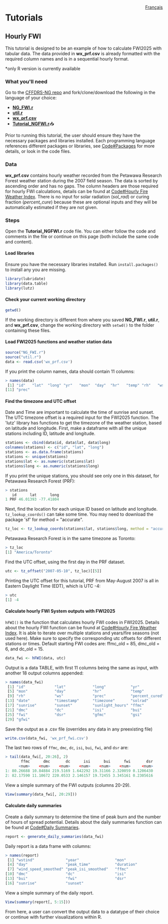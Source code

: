 <a href="https://cffdrs.github.io/website_fr/tutoriels/" target="_self" style="float: right;"> Français </a>

# Tutorials

## Hourly FWI
This tutorial is designed to be an example of how to calculate FWI2025 with tabular data.  The data provided in **wx_prf.csv** is already formatted with the required column names and is in a sequential hourly format.  

\*only R version is currently available

### What you'll need

Go to the [CFFDRS-NG repo](https://github.com/nrcan-cfs-fire/cffdrs-ng/tree/main) and fork/clone/download the following in the language of your choice: 

- [**NG_FWI.r**](https://github.com/nrcan-cfs-fire/cffdrs-ng/blob/main/NG_FWI.r)
- [**util.r**](https://github.com/nrcan-cfs-fire/cffdrs-ng/blob/main/util.r)
- [**wx_prf.csv**](https://github.com/nrcan-cfs-fire/cffdrs-ng/blob/main/data/wx_prf.csv)
- [**Tutorial_NGFWI.r**](tutorials/Tutorial_NGFWI.R)📥

Prior to running this tutorial, the user should ensure they have the necessary packages and libraries installed.  Each programming language references different packages or libraries, see 
<a href="../code/#packages" target="_self">Code#Packages</a>
for more details, or look in the code files.

### Data
**wx_prf.csv** contains hourly weather recorded from the Petawawa Research Forest weather station during the 2007 field season. The data is sorted by ascending order and has no gaps. The column headers are those required for hourly FWI calculations, details can be found at 
<a href="../code/#hourly-fire-weather-index" target="_self">Code#Hourly Fire Weather Index</a>. 
There is no input for solar radiation (*sol_rad*) or curing fraction (*percent_cure*) because these are optional inputs and they will be automatically estimated if they are not given.

### Steps
Open the **Tutorial_NGFWI.r** code file. You can either follow the code and comments in the file or continue on this page (both include the same code and content).

#### Load libraries
Ensure you have the necessary libraries installed. Run `install.packages()` to install any you are missing.
```r
library(lubridate)
library(data.table)
library(lutz)
```
#### Check your current working directory
```r
getwd()
```
If the working directory is different from where you saved **NG_FWI.r**, **util.r**, and **wx_prf.csv**, change the working directory with `setwd()` to the folder containing these files.

#### Load FWI2025 functions and weather station data
```r
source("NG_FWI.r")
source("util.r")
data <- read.csv('wx_prf.csv')
```

If you print the column names, data should contain 11 columns:

```r
> names(data)
 [1] "id"   "lat"  "long" "yr"   "mon"  "day"  "hr"   "temp" "rh"   "ws" 
[11] "prec"
```

#### Find the timezone and UTC offset
Date and Time are important to calculate the time of sunrise and sunset. The UTC timezone offset is a required input for the FWI2025 function. The 'lutz' library has functions to get the timezone of the weather station, based on latitude and longitude. First, make a dataframe with all the unique stations including ID, latitude and longitude.

```r
stations <- cbind(data$id, data$lat, data$long)
colnames(stations) <- c("id", "lat", "long")
stations <- as.data.frame(stations)
stations <- unique(stations)
stations$lat <- as.numeric(stations$lat)
stations$long <- as.numeric(stations$long)
```
If you print the unique stations, you should see only one in this dataset, for Petawawa Research Forest (PRF):

```r
> stations
   id      lat      long
1 PRF 46.01393 -77.41804
```

Next, find the location for each unique ID based on latitude and longitude. `tz_lookup_coords()` can take some time. You may need to download the package 'sf' for method = "accurate".

```r
tz_loc <- tz_lookup_coords(stations$lat, stations$long, method = "accurate")
```

Petawawa Research Forest is in the same timezone as Toronto:

```r
> tz_loc
[1] "America/Toronto"
```

Find the UTC offset, using the first day in the PRF dataset.

```r
utc <- tz_offset("2007-05-10", tz_loc)[[5]]
```

Printing the UTC offset for this tutorial, PRF from May-August 2007 is all in Eastern Daylight Time (EDT), which is UTC -4:

```r
> utc
[1] -4
```

#### Calculate hourly FWI System outputs with FWI2025
`hFWI()` is the function that calculates hourly FWI codes in FWI2025. Details about the hourly FWI function can be found at
<a href="../code/#hourly-fire-weather-index" target="_self">Code#Hourly Fire Weather Index</a>.
It is able to iterate over multiple stations and years/fire seasons (not used here). Make sure to specify the corresponding utc offsets for different stations or times. Default starting FWI codes are: ffmc_old = 85, dmc_old = 6, and dc_old = 15.

```r
data_fwi <- hFWI(data, utc)
```

Output is a data TABLE, with first 11 columns being the same as input, with another 18 output columns appended:

```r
> names(data_fwi)
 [1] "id"             "lat"            "long"           "yr"
 [5] "mon"            "day"            "hr"             "temp"
 [9] "rh"             "ws"             "prec"           "percent_cured"  
[13] "date"           "timestamp"      "timezone"       "solrad"
[17] "sunrise"        "sunset"         "sunlight_hours" "ffmc"
[21] "dmc"            "dc"             "isi"            "bui"
[25] "fwi"            "dsr"            "gfmc"           "gsi"
[29] "gfwi"
```

Save the output as a .csv file (overrides any data in any preexisting file)

```r
write.csv(data_fwi, 'wx_prf_fwi.csv')
```

The last two rows of `ffmc`, `dmc`, `dc`, `isi`, `bui`, `fwi`, and `dsr` are:

```r
> tail(data_fwi[, 20:26], 2)
       ffmc      dmc       dc      isi      bui      fwi       dsr  
      <num>    <num>    <num>    <num>    <num>    <num>     <num>  
1: 80.26688 10.84884 219.5169 1.642292 19.31166 2.320059 0.1206430  
2: 82.17590 11.10672 220.0533 2.146157 19.72455 3.345161 0.2305616
```

View a simple summary of the FWI outputs (columns 20-29).

```r
View(summary(data_fwi[, 20:29]))
```

#### Calculate daily summaries
Create a daily summary to determine the time of peak burn and the number of hours of spread potential. Details about the daily summaries function can be found at 
<a href="../code/#daily-summaries" target="_self">Code#Daily Summaries</a>.

```r
report <- generate_daily_summaries(data_fwi)
```

Daily report is a data frame with columns:

```r
> names(report)
 [1] "wstind"              "year"                "mon"              
 [4] "day"                 "peak_time"           "duration"         
 [7] "wind_speed_smoothed" "peak_isi_smoothed"   "ffmc"             
[10] "dmc"                 "dc"                  "isi"              
[13] "bui"                 "fwi"                 "dsr"              
[16] "sunrise"             "sunset"
```

View a simple summary of the daily report.

```r
View(summary(report[, 5:15]))
```

From here, a user can convert the output data to a datatype of their choice or continue with further visualizations within R.
